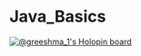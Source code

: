 # Java_Basics
[![@greeshma_1's Holopin board](https://holopin.me/greeshma_1)](https://holopin.io/@greeshma_1)
